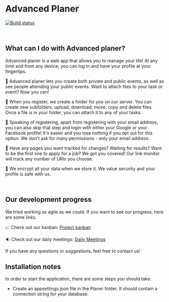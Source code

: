 # Advanced Planer

[![Build status](https://ci.appveyor.com/api/projects/status/kgpqa95gutukq35v?svg=true)](https://ci.appveyor.com/project/Pljosan/rs2-planer)

&nbsp;

## What can I do with Advanced planer?

Advanced planer is a web app that allows you to manage your life! At any time and from any device, you can log in and have your profile at your fingertips. 

:calendar: Advanced planer lets you create both private and public events, as well as see people attending your public events. Want to attach files to your task or event? Now you can!

:file_folder: When you register, we create a folder for you on our server. You can create new subfolders, upload, download, move, copy and delete files. Once a file is in your folder, you can attach it to any of your tasks.

:barber: Speaking of registering, apart from registering with your email address, you can also skip that step and login with either your Google or your Facebook profile! It's easier and you lose nothing if you opt out for this option. We don't ask for many permissions - only your email address.

:link: Have any pages you want tracked for changes? Waiting for results? Want to be the first one to apply for a job? We got you covered! Our link monitor will track any number of URIs you choose. 

:closed_lock_with_key: We encrypt all your data when we store it. We value security and your profile is safe with us.

&nbsp;

## Our development progress

We tried working as agile as we could. If you want to see our progress, here are some links.

:chart_with_upwards_trend: Check out our kanban: 
[Project kanban](https://tree.taiga.io/project/pljosan-rs2_planer/kanban)

:sound: Check out our daily meetings: 
[Daily Meetings](https://drive.google.com/drive/folders/1m5tUpy2zznirNR9NFaW-5u-TbvcGr3kW?usp=sharing)

If you have any questions or suggestions, feel free to contact us! 

## Installation notes

In order to start the application, there are some steps you should take.

* Create an appsettings.json file in the Planer folder. It should contain a connection string for your database.
